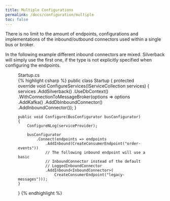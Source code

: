 ```yaml
---
title: Multiple Configurations
permalink: /docs/configuration/multiple
toc: false
---
```


There is no limit to the amount of endpoints, configurations and implementations of the inbound/outbound connectors used within a single bus or broker.

In the following example different inbound connectors are mixed. Silverback will simply use the first one, if the type is not explicitly specified when configuring the endpoints.

<figure class="csharp">
<figcaption>Startup.cs</figcaption>
{% highlight csharp %}
public class Startup
{
    protected override void ConfigureServices(IServiceCollection services)
    {
        services
            .AddSilverback()
            .UseDbContext<MyDbContext>()
            .WithConnectionToMessageBroker(options => options
                .AddKafka()
                .AddDbInboundConnector()
                .AddInboundConnector());
    }

    public void Configure(BusConfigurator busConfigurator)
    {
        ConfigureNLog(serviceProvider);

        busConfigurator
            .Connect(endpoints => endpoints
                .AddInbound(CreateConsumerEndpoint("order-events"))
                // The following inbound endpoint will use a basic 
                // InboundConnector instead of the default
                // LoggedInboundConnector
                .AddInbound<InboundConnector>(
                    CreateConsumerEndpoint("legacy-messages")));
    }
}
{% endhighlight %}
</figure>